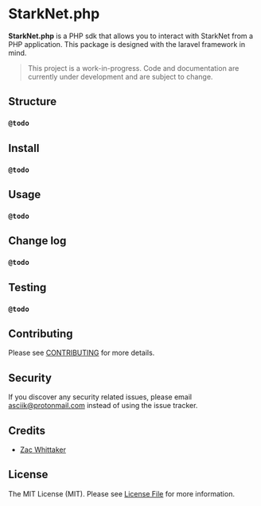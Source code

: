 # StarkNet.php
**StarkNet.php** is a PHP sdk that allows you to interact with StarkNet from a PHP application. This package is designed with the laravel framework in mind.

> This project is a work-in-progress. Code and documentation are currently under development and are subject to change.

## Structure

### **`@todo`**

## Install
### **`@todo`**
  

## Usage

  ### **`@todo`**

## Change log

  ### **`@todo`**

## Testing

  ### **`@todo`**

## Contributing

Please see [CONTRIBUTING](CONTRIBUTING.md) for more details.

## Security

 
If you discover any security related issues, please email asciik@protonmail.com instead of using the issue tracker.

 
## Credits

  
-  [Zac Whittaker][link-author]


## License

The MIT License (MIT). Please see [License File](LICENSE.md) for more information.

[link-author]: https://github.com/ZacWhittaker